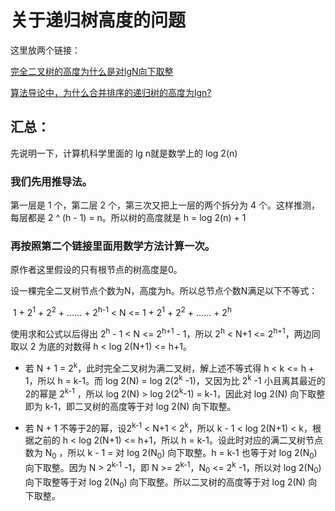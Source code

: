 # 关于递归树高度的问题

这里放两个链接：

[完全二叉树的高度为什么是对lgN向下取整](https://www.cnblogs.com/buzzerrookie/p/3378473.html)

[算法导论中，为什么合并排序的递归树的高度为lgn?](https://zhidao.baidu.com/question/1430315770071767139.html)

## 汇总：

先说明一下，计算机科学里面的 lg n就是数学上的 log 2(n) 

### 我们先用推导法。

第一层是 1 个，第二层 2 个，第三次又把上一层的两个拆分为 4 个。这样推测，每层都是 2 ^ (h - 1) = n。所以树的高度就是 h = log 2(n) + 1

### 再按照第二个链接里面用数学方法计算一次。

原作者这里假设的只有根节点的树高度是0。

设一棵完全二叉树节点个数为N，高度为h。所以总节点个数N满足以下不等式：

​	1 + 2<sup>1</sup> + 2<sup>2</sup> + …… + 2<sup>h-1</sup> < N <= 1 + 2<sup>1</sup> + 2<sup>2</sup> + …… + 2<sup>h</sup> 

使用求和公式以后得出 2<sup>h</sup> - 1 < N <= 2<sup>h+1</sup> - 1，所以 2<sup>h</sup> < N+1 <= 2<sup>h+1</sup>，两边同取以 2 为底的对数得 h < log 2(N+1) <= h+1。

* 若 N + 1 = 2<sup>k</sup>，此时完全二叉树为满二叉树，解上述不等式得 h < k <= h + 1，所以 h = k-1。而 log 2(N) = log 2(2<sup>k</sup> -1)，又因为比 2<sup>k</sup> -1 小且离其最近的2的幂是 2<sup>k-1</sup> ，所以 log 2(N) > log 2(2<sup>k</sup>-1) = k-1，因此对 log 2(N) 向下取整即为 k-1，即二叉树的高度等于对 log 2(N) 向下取整。

* 若 N + 1 不等于2的幂，设2<sup>k-1</sup> < N+1 < 2<sup>k</sup>，所以 k - 1 < log 2(N+1) < k，根据之前的 h < log 2(N+1) <= h+1，所以 h = k-1。设此时对应的满二叉树节点数为 N<sub>0</sub> ，所以 k - 1 = 对 log 2(N<sub>0</sub>) 向下取整。h = k-1 也等于对 log 2(N<sub>0</sub>) 向下取整。因为 N > 2<sup>k-1</sup> -1，即 N >= 2<sup>k-1</sup>，N<sub>0</sub> <= 2<sup>k</sup> -1，所以对 log 2(N<sub>0</sub>) 向下取整等于对 log 2(N<sub>0</sub>) 向下取整。所以二叉树的高度等于对 log 2(N) 向下取整。


